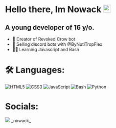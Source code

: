 <h1>
    Hello there, Im Nowack <img src=https://media.giphy.com/media/hvRJCLFzcasrR4ia7z/giphy.gif width="25"/>
</h1>
<h2>
  A young developer of 16 y/o.
</h2>
  
+ 💪 Creator of Revoked Crow bot
+ 🤖 Selling discord bots with @ByNutiTropFlex
+ 👨‍🎓 Learning Javascript and Bash

# 🛠️ Languages:
![HTML5](https://img.icons8.com/color/30/html-5.png) ![CSS3](https://img.icons8.com/color/30/css3.png) ![JavaScript](https://img.icons8.com/color/30/javascript.png) ![Bash](https://img.icons8.com/plasticine/25/000000/bash.png) ![Python](https://img.icons8.com/color/30/python.png)

<h1>
    Socials:
</h1>
    <img src="https://img.icons8.com/material-rounded/25/000000/instagram-new.png"/> _nxwack_
